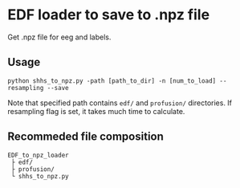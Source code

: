 # EDF loader to save to .npz file

Get .npz file for eeg and labels.

## Usage

```
python shhs_to_npz.py -path [path_to_dir] -n [num_to_load] --resampling --save
```

Note that specified path contains `edf/` and `profusion/` directories.
If resampling flag is set, it takes much time to calculate.

## Recommeded file composition

```
EDF_to_npz_loader
 ├ edf/
 ├ profusion/
 └ shhs_to_npz.py
 ```